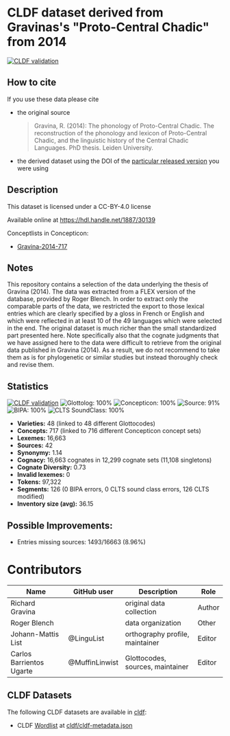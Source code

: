 # CLDF dataset derived from Gravinas's "Proto-Central Chadic" from 2014

[![CLDF validation](https://github.com/lexibank/gravinachadic/workflows/CLDF-validation/badge.svg)](https://github.com/lexibank/gravinachadic/actions?query=workflow%3ACLDF-validation)

## How to cite

If you use these data please cite
- the original source
  > Gravina, R. (2014): The phonology of Proto-Central Chadic. The reconstruction of the phonology and lexicon of Proto-Central Chadic, and the linguistic history of the Central Chadic Languages. PhD thesis. Leiden University.
- the derived dataset using the DOI of the [particular released version](../../releases/) you were using

## Description


This dataset is licensed under a CC-BY-4.0 license

Available online at https://hdl.handle.net/1887/30139


Conceptlists in Concepticon:
- [Gravina-2014-717](https://concepticon.clld.org/contributions/Gravina-2014-717)
## Notes

This repository contains a selection of the data underlying the thesis of Gravina (2014). The data was extracted from a FLEX version of the database, provided by Roger Blench. In order to extract only the comparable parts of the data, we restricted the export to those lexical entries which are clearly specified by a gloss in French or English and which were reflected in at least 10 of the 49 languages which were selected in the end. The original dataset is much richer than the small standardized part presented here. Note specifically also that the cognate judgments that we  have assigned here to the data were difficult to retrieve from the original data published in Gravina (2014). As a result, we do not recommend to take them as is for phylogenetic or similar studies but instead thoroughly check and revise them.



## Statistics


[![CLDF validation](https://github.com/lexibank/gravinachadic/workflows/CLDF-validation/badge.svg)](https://github.com/lexibank/gravinachadic/actions?query=workflow%3ACLDF-validation)
![Glottolog: 100%](https://img.shields.io/badge/Glottolog-100%25-brightgreen.svg "Glottolog: 100%")
![Concepticon: 100%](https://img.shields.io/badge/Concepticon-100%25-brightgreen.svg "Concepticon: 100%")
![Source: 91%](https://img.shields.io/badge/Source-91%25-green.svg "Source: 91%")
![BIPA: 100%](https://img.shields.io/badge/BIPA-100%25-brightgreen.svg "BIPA: 100%")
![CLTS SoundClass: 100%](https://img.shields.io/badge/CLTS%20SoundClass-100%25-brightgreen.svg "CLTS SoundClass: 100%")

- **Varieties:** 48 (linked to 48 different Glottocodes)
- **Concepts:** 717 (linked to 716 different Concepticon concept sets)
- **Lexemes:** 16,663
- **Sources:** 42
- **Synonymy:** 1.14
- **Cognacy:** 16,663 cognates in 12,299 cognate sets (11,108 singletons)
- **Cognate Diversity:** 0.73
- **Invalid lexemes:** 0
- **Tokens:** 97,322
- **Segments:** 126 (0 BIPA errors, 0 CLTS sound class errors, 126 CLTS modified)
- **Inventory size (avg):** 36.15

## Possible Improvements:



- Entries missing sources: 1493/16663 (8.96%)

# Contributors

Name | GitHub user | Description                     | Role |
--- | --- |---------------------------------| --- |
Richard Gravina | | original data collection        | Author
Roger Blench | | data organization               | Other
Johann-Mattis List | @LinguList| orthography profile, maintainer | Editor
Carlos Barrientos Ugarte | @MuffinLinwist | Glottocodes, sources, maintainer  | Editor




## CLDF Datasets

The following CLDF datasets are available in [cldf](cldf):

- CLDF [Wordlist](https://github.com/cldf/cldf/tree/master/modules/Wordlist) at [cldf/cldf-metadata.json](cldf/cldf-metadata.json)